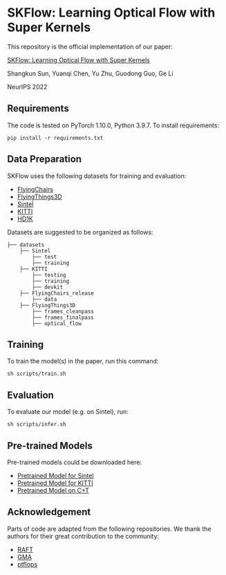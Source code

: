 # SKFlow: Learning Optical Flow with Super Kernels

This repository is the official implementation of our paper:

[SKFlow: Learning Optical Flow with Super Kernels](https://arxiv.org/pdf/2205.14623v2.pdf)

Shangkun Sun, Yuanqi Chen, Yu Zhu, Guodong Guo, Ge Li

NeurIPS 2022

## Requirements
The code is tested on PyTorch 1.10.0, Python 3.9.7.
To install requirements:

```
pip install -r requirements.txt
```

## Data Preparation
SKFlow uses the following datasets for training and evaluation:
* [FlyingChairs](https://lmb.informatik.uni-freiburg.de/resources/datasets/FlyingChairs.en.html#flyingchairs)
* [FlyingThings3D](https://lmb.informatik.uni-freiburg.de/resources/datasets/SceneFlowDatasets.en.html)
* [Sintel](http://sintel.is.tue.mpg.de/)
* [KITTI](http://www.cvlibs.net/datasets/kitti/eval_scene_flow.php?benchmark=flow)
* [HD1K](http://hci-benchmark.iwr.uni-heidelberg.de/)

Datasets are suggested to be organized as follows:
```Shell
├── datasets
    ├── Sintel
        ├── test
        ├── training
    ├── KITTI
        ├── testing
        ├── training
        ├── devkit
    ├── FlyingChairs_release
        ├── data
    ├── FlyingThings3D
        ├── frames_cleanpass
        ├── frames_finalpass
        ├── optical_flow
```


## Training

To train the model(s) in the paper, run this command:

```
sh scripts/train.sh
```

## Evaluation

To evaluate our model (e.g. on Sintel), run:

```
sh scripts/infer.sh
```

## Pre-trained Models

Pre-trained models could be downloaded here:

- [Pretrained Model for Sintel](https://drive.google.com/file/d/1F6Ag7MPG8QrP3RSXAzSSv42_RYyZx5P2/view?usp=sharing)
- [Pretrained Model for KITTI](https://drive.google.com/file/d/1IQL8edRo-DugTFV3UpL-mN0e4k2nzLOC/view?usp=sharing)
- [Pretrained Model on C+T](https://drive.google.com/file/d/18NuBPV4hjivnPsPHPTEbjdiACfqg30Al/view?usp=sharing)


## Acknowledgement
Parts of code are adapted from the following repositories. We thank the authors for their great contribution to the community:
- [RAFT](https://github.com/princeton-vl/RAFT)
- [GMA](https://github.com/zacjiang/GMA)
- [ptflops](https://github.com/sovrasov/flops-counter.pytorch)




